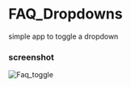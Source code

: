 # FAQ_Dropdowns
simple app to toggle a dropdown 
### screenshot
![Faq_toggle](https://user-images.githubusercontent.com/72988903/144652503-725695ee-0bf0-440c-86e1-c72e3dd2bf64.gif)
